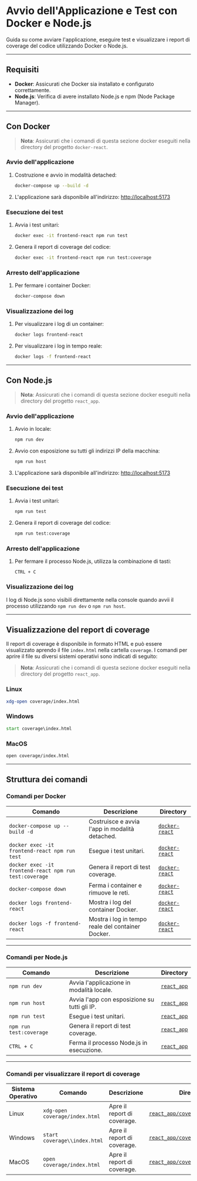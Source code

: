
# Avvio dell'Applicazione e Test con Docker e Node.js

Guida su come avviare l'applicazione, eseguire test e visualizzare i report di coverage del codice utilizzando Docker o Node.js.

---

## Requisiti

- **Docker**: Assicurati che Docker sia installato e configurato correttamente.
- **Node.js**: Verifica di avere installato Node.js e npm (Node Package Manager).


---

## Con Docker

> **Nota**: Assicurati che i comandi di questa sezione docker eseguiti nella directory del progetto `docker-react`.


### Avvio dell'applicazione
1. Costruzione e avvio in modalità detached:
   ```bash
   docker-compose up --build -d
   ```

2. L'applicazione sarà disponibile all'indirizzo:
   [http://localhost:5173](http://localhost:5173)

### Esecuzione dei test
1. Avvia i test unitari:
   ```bash
   docker exec -it frontend-react npm run test
   ```

2. Genera il report di coverage del codice:
   ```bash
   docker exec -it frontend-react npm run test:coverage
   ```

### Arresto dell'applicazione
1. Per fermare i container Docker:
   ```bash
   docker-compose down
   ```
### Visualizzazione dei log
1. Per visualizzare i log di un container:
   ```bash
   docker logs frontend-react

2. Per visualizzare i log in tempo reale:
   ```bash
   docker logs -f frontend-react
   ```

---

## Con Node.js

> **Nota**: Assicurati che i comandi di questa sezione docker eseguiti nella directory del progetto `react_app`.


### Avvio dell'applicazione
1. Avvio in locale:
   ```bash
   npm run dev
   ```

2. Avvio con esposizione su tutti gli indirizzi IP della macchina:
   ```bash
   npm run host
   ```

3. L'applicazione sarà disponibile all'indirizzo:
   [http://localhost:5173](http://localhost:5173)


### Esecuzione dei test
1. Avvia i test unitari:
   ```bash
   npm run test
   ```

2. Genera il report di coverage del codice:
   ```bash
   npm run test:coverage
   ```

### Arresto dell'applicazione
1. Per fermare il processo Node.js, utilizza la combinazione di tasti:
   ```
   CTRL + C
   ```
### Visualizzazione dei log
I log di Node.js sono visibili direttamente nella console quando avvii il processo utilizzando `npm run dev` o `npm run host`.

---

## Visualizzazione del report di coverage

Il report di coverage è disponibile in formato HTML e può essere visualizzato aprendo il file `index.html` nella cartella `coverage`. I comandi per aprire il file su diversi sistemi operativi sono indicati di seguito:

> **Nota**: Assicurati che i comandi di questa sezione docker eseguiti nella directory del progetto `react_app`.

### Linux
```bash
xdg-open coverage/index.html
```

### Windows
```cmd
start coverage\index.html
```

### MacOS
```bash
open coverage/index.html
```

---

## Struttura dei comandi



### Comandi per Docker

| **Comando**                                       | **Descrizione**                                   | **Directory**                                                                 |
|---------------------------------------------------|-------------------------------------------------|-------------------------------------------------------------------------------|
| `docker-compose up --build -d`                   | Costruisce e avvia l'app in modalità detached.  | [`docker-react`](./docker-react)                                             |
| `docker exec -it frontend-react npm run test`    | Esegue i test unitari.                         | [`docker-react`](./docker-react)                                             |
| `docker exec -it frontend-react npm run test:coverage` | Genera il report di test coverage.            | [`docker-react`](./docker-react)                                             |
| `docker-compose down`                            | Ferma i container e rimuove le reti.           | [`docker-react`](./docker-react)                                             |
| `docker logs frontend-react`                     | Mostra i log del container Docker.             | [`docker-react`](./docker-react)                                             |
| `docker logs -f frontend-react`                  | Mostra i log in tempo reale del container Docker. | [`docker-react`](./docker-react)                                           |

---

### Comandi per Node.js

| **Comando**                                       | **Descrizione**                                   | **Directory**                                                                 |
|---------------------------------------------------|-------------------------------------------------|-------------------------------------------------------------------------------|
| `npm run dev`                                    | Avvia l'applicazione in modalità locale.        | [`react_app`](./react_app)                                                   |
| `npm run host`                                   | Avvia l'app con esposizione su tutti gli IP.   | [`react_app`](./react_app)                                                   |
| `npm run test`                                   | Esegue i test unitari.                         | [`react_app`](./react_app)                                                   |
| `npm run test:coverage`                          | Genera il report di test coverage.            | [`react_app`](./react_app)                                                   |
| `CTRL + C`                                       | Ferma il processo Node.js in esecuzione.       | [`react_app`](./react_app)                                                   |

---

### Comandi per visualizzare il report di coverage

| **Sistema Operativo** | **Comando**                     | **Descrizione**                                   | **Directory**                                                                 |
|------------------------|---------------------------------|-------------------------------------------------|-------------------------------------------------------------------------------|
| Linux                 | `xdg-open coverage/index.html` | Apre il report di coverage.                     | [`react_app/coverage/index.html`](./react_app/coverage/index.html)            |
| Windows               | `start coverage\\index.html`   | Apre il report di coverage.                     | [`react_app/coverage/index.html`](./react_app/coverage/index.html)            |
| MacOS                 | `open coverage/index.html`     | Apre il report di coverage.                     | [`react_app/coverage/index.html`](./react_app/coverage/index.html)            |
